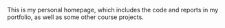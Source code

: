 This is my personal homepage, which includes the code and reports in my portfolio, as well as some other course projects.

